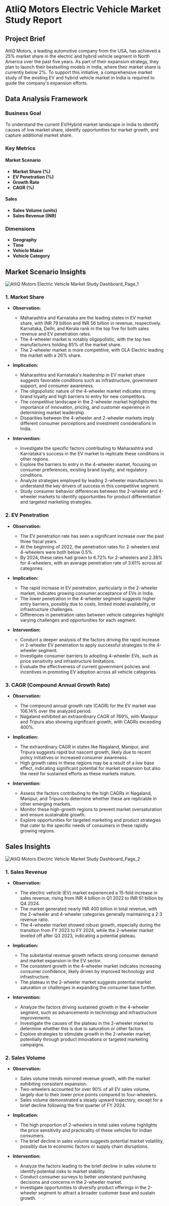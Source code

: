 # AtliQ Motors Electric Vehicle Market Study Report

## Project Brief
AtliQ Motors, a leading automotive company from the USA, has achieved a 25% market share in the electric and hybrid vehicle segment in North America over the past five years. As part of their expansion strategy, they plan to launch their bestselling models in India, where their market share is currently below 2%. To support this initiative, a comprehensive market study of the existing EV and hybrid vehicle market in India is required to guide the company's expansion efforts.

## Data Analysis Framework

### Business Goal
To understand the current EV/Hybrid market landscape in India to identify causes of low market share, identify opportunities for market growth, and capture additional market share.

### Key Metrics

#### Market Scenario
- **Market Share (%)**
- **EV Penetration (%)**
- **Growth Rate**
- **CAGR (%)**

#### Sales
- **Sales Volume (units)**
- **Sales Revenue (INR)**

### Dimensions
- **Geography**
- **Time**
- **Vehicle Maker**
- **Vehicle Category**

## Market Scenario Insights

![AtliQ Motors Electric Vehicle Market Study Dashboard_Page_1](https://github.com/user-attachments/assets/d2c742cc-ec7f-4364-8972-3a8032b3886f)

### 1. Market Share

- **Observation:**  
  - Maharashtra and Karnataka are the leading states in EV market share, with INR 79 billion and INR 56 billion in revenue, respectively. Karnataka, Delhi, and Kerala rank in the top five for both sales revenue and EV penetration rates.
  - The 4-wheeler market is notably oligopolistic, with the top two manufacturers holding 85% of the market share.
  - The 2-wheeler market is more competitive, with OLA Electric leading the market with a 26% share.

- **Implication:**  
  - Maharashtra and Karnataka's leadership in EV market share suggests favorable conditions such as infrastructure, government support, and consumer awareness.
  - The oligopolistic nature of the 4-wheeler market indicates strong brand loyalty and high barriers to entry for new competitors.
  - The competitive landscape in the 2-wheeler market highlights the importance of innovation, pricing, and customer experience in determining market leadership.
  - Disparities between the 4-wheeler and 2-wheeler markets imply different consumer perceptions and investment considerations in India.

- **Intervention:**  
  - Investigate the specific factors contributing to Maharashtra and Karnataka's success in the EV market to replicate these conditions in other regions.
  - Explore the barriers to entry in the 4-wheeler market, focusing on consumer preferences, existing brand loyalty, and regulatory conditions.
  - Analyze strategies employed by leading 2-wheeler manufacturers to understand the key drivers of success in this competitive segment.
  - Study consumer behavior differences between the 2-wheeler and 4-wheeler markets to identify opportunities for product differentiation and targeted marketing strategies.

### 2. EV Penetration

- **Observation:**  
  - The EV penetration rate has seen a significant increase over the past three fiscal years.
  - At the beginning of 2022, the penetration rates for 2-wheelers and 4-wheelers were both below 0.5%.
  - By 2024, these rates had grown to 6.72% for 2-wheelers and 2.38% for 4-wheelers, with an average penetration rate of 3.61% across all categories.

- **Implication:**  
  - The rapid increase in EV penetration, particularly in the 2-wheeler market, indicates growing consumer acceptance of EVs in India.
  - The lower penetration in the 4-wheeler segment suggests higher entry barriers, possibly due to costs, limited model availability, or infrastructure challenges.
  - Differences in penetration rates between vehicle categories highlight varying challenges and opportunities for each segment.

- **Intervention:**  
  - Conduct a deeper analysis of the factors driving the rapid increase in 2-wheeler EV penetration to apply successful strategies to the 4-wheeler segment.
  - Investigate consumer barriers to adopting 4-wheeler EVs, such as price sensitivity and infrastructure limitations.
  - Evaluate the effectiveness of current government policies and incentives in promoting EV adoption across all vehicle categories.

### 3. CAGR (Compound Annual Growth Rate)

- **Observation:**  
  - The compound annual growth rate (CAGR) for the EV market was 106.14% over the analyzed period.
  - Nagaland exhibited an extraordinary CAGR of 769%, with Manipur and Tripura also showing significant growth, with CAGRs exceeding 400%.

- **Implication:**  
  - The extraordinary CAGR in states like Nagaland, Manipur, and Tripura suggests rapid but nascent growth, likely due to recent policy initiatives or increased consumer awareness.
  - High growth rates in these regions may be a result of a low base effect, indicating significant potential for market expansion but also the need for sustained efforts as these markets mature.

- **Intervention:**  
  - Assess the factors contributing to the high CAGRs in Nagaland, Manipur, and Tripura to determine whether these are replicable in other emerging markets.
  - Monitor these high-growth regions to prevent market oversaturation and ensure sustainable growth.
  - Explore opportunities for targeted marketing and product strategies that cater to the specific needs of consumers in these rapidly growing regions.

## Sales Insights

![AtliQ Motors Electric Vehicle Market Study Dashboard_Page_2](https://github.com/user-attachments/assets/144aaf89-662a-49e6-9133-c4daf16203f3)

### 1. Sales Revenue

- **Observation:**  
  - The electric vehicle (EV) market experienced a 15-fold increase in sales revenue, rising from INR 4 billion in Q1 2022 to INR 61 billion by Q4 2024.
  - The market generated nearly INR 400 billion in total revenue, with the 2-wheeler and 4-wheeler categories generally maintaining a 2:3 revenue ratio.
  - The 4-wheeler market showed robust growth, especially during the transition from FY 2023 to FY 2024, while the 2-wheeler market leveled off after Q3 2023, indicating a potential plateau.

- **Implication:**  
  - The substantial revenue growth reflects strong consumer demand and market expansion in the EV sector.
  - The consistent growth in the 4-wheeler market indicates increasing consumer confidence, likely driven by improved technology and infrastructure.
  - The plateau in the 2-wheeler market suggests potential market saturation or challenges in expanding the consumer base further.

- **Intervention:**  
  - Analyze the factors driving sustained growth in the 4-wheeler segment, such as advancements in technology and infrastructure improvements.
  - Investigate the causes of the plateau in the 2-wheeler market to determine whether this is due to saturation or other factors.
  - Explore strategies to stimulate growth in the 2-wheeler market, potentially through product innovations or targeted marketing campaigns.

### 2. Sales Volume

- **Observation:**  
  - Sales volume trends mirrored revenue growth, with the market exhibiting consistent expansion.
  - Two-wheelers accounted for over 90% of all EV sales volume, largely due to their lower price points compared to four-wheelers.
  - Sales volume demonstrated a steady upward trajectory, except for a brief decline following the first quarter of FY 2024.

- **Implication:**  
  - The high proportion of 2-wheelers in total sales volume highlights the price sensitivity and practicality of these vehicles for Indian consumers.
  - The brief decline in sales volume suggests potential market volatility, possibly due to economic factors or supply chain disruptions.

- **Intervention:**  
  - Analyze the factors leading to the brief decline in sales volume to identify potential risks to market stability.
  - Conduct consumer surveys to better understand purchasing decisions and concerns in the 2-wheeler market.
  - Investigate opportunities to diversify product offerings in the 2-wheeler segment to attract a broader customer base and sustain growth.
